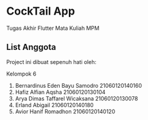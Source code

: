 # CockTail App

Tugas Akhir Flutter Mata Kuliah MPM

## List Anggota

Project ini dibuat sepenuh hati oleh:

Kelompok 6
1. Bernardinus Eden Bayu Samodro
21060120140160
2. Hafiz Alfian Aqsha
21060120130104
3. Arya Dimas Taffarel Wicaksana
21060120130078
4. Erland Abigail
21060120140180
5. Avior Hanif Romadhon
21060120140120